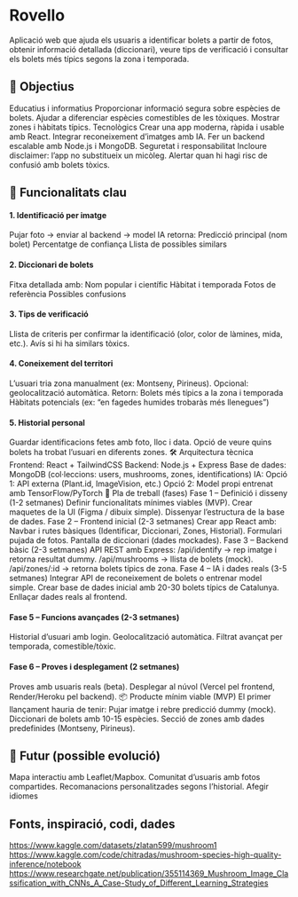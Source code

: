 # Rovello
Aplicació web que ajuda els usuaris a identificar bolets a partir de fotos, obtenir informació detallada (diccionari), veure tips de verificació i consultar els bolets més típics segons la zona i temporada. 

## 🎯 Objectius
Educatius i informatius
Proporcionar informació segura sobre espècies de bolets.
Ajudar a diferenciar espècies comestibles de les tòxiques.
Mostrar zones i hàbitats típics.
Tecnològics
Crear una app moderna, ràpida i usable amb React.
Integrar reconeixement d’imatges amb IA.
Fer un backend escalable amb Node.js i MongoDB.
Seguretat i responsabilitat
Incloure disclaimer: l’app no substitueix un micòleg.
Alertar quan hi hagi risc de confusió amb bolets tòxics.

## 🧩 Funcionalitats clau
#### 1. Identificació per imatge
Pujar foto → enviar al backend → model IA retorna:
Predicció principal (nom bolet)
Percentatge de confiança
Llista de possibles similars

#### 2. Diccionari de bolets
Fitxa detallada amb:
Nom popular i científic
Hàbitat i temporada
Fotos de referència
Possibles confusions

#### 3. Tips de verificació
Llista de criteris per confirmar la identificació (olor, color de làmines, mida, etc.).
Avís si hi ha similars tòxics.

#### 4. Coneixement del territori
L’usuari tria zona manualment (ex: Montseny, Pirineus).
Opcional: geolocalització automàtica.
Retorn:
Bolets més típics a la zona i temporada
Hàbitats potencials (ex: “en fagedes humides trobaràs més llenegues”)

#### 5. Historial personal
Guardar identificacions fetes amb foto, lloc i data.
Opció de veure quins bolets ha trobat l’usuari en diferents zones.
🛠️ Arquitectura tècnica
Frontend: React + TailwindCSS
Backend: Node.js + Express
Base de dades: MongoDB (col·leccions: users, mushrooms, zones, identifications)
IA:
Opció 1: API externa (Plant.id, ImageVision, etc.)
Opció 2: Model propi entrenat amb TensorFlow/PyTorch
📅 Pla de treball (fases)
Fase 1 – Definició i disseny (1-2 setmanes)
Definir funcionalitats mínimes viables (MVP).
Crear maquetes de la UI (Figma / dibuix simple).
Dissenyar l’estructura de la base de dades.
Fase 2 – Frontend inicial (2-3 setmanes)
Crear app React amb:
Navbar i rutes bàsiques (Identificar, Diccionari, Zones, Historial).
Formulari pujada de fotos.
Pantalla de diccionari (dades mockades).
Fase 3 – Backend bàsic (2-3 setmanes)
API REST amb Express:
/api/identify → rep imatge i retorna resultat dummy.
/api/mushrooms → llista de bolets (mock).
/api/zones/:id → retorna bolets típics de zona.
Fase 4 – IA i dades reals (3-5 setmanes)
Integrar API de reconeixement de bolets o entrenar model simple.
Crear base de dades inicial amb 20-30 bolets típics de Catalunya.
Enllaçar dades reals al frontend.

#### Fase 5 – Funcions avançades (2-3 setmanes)
Historial d’usuari amb login.
Geolocalització automàtica.
Filtrat avançat per temporada, comestible/tòxic.

#### Fase 6 – Proves i desplegament (2 setmanes)
Proves amb usuaris reals (beta).
Desplegar al núvol (Vercel pel frontend, Render/Heroku pel backend).
📦 Producte mínim viable (MVP)
El primer llançament hauria de tenir:
Pujar imatge i rebre predicció dummy (mock).
Diccionari de bolets amb 10-15 espècies.
Secció de zones amb dades predefinides (Montseny, Pirineus).

## 🚀 Futur (possible evolució)
Mapa interactiu amb Leaflet/Mapbox.
Comunitat d’usuaris amb fotos compartides.
Recomanacions personalitzades segons l’historial.
Afegir idiomes

## Fonts, inspiració, codi, dades 
https://www.kaggle.com/datasets/zlatan599/mushroom1
https://www.kaggle.com/code/chitradas/mushroom-species-high-quality-inference/notebook
https://www.researchgate.net/publication/355114369_Mushroom_Image_Classification_with_CNNs_A_Case-Study_of_Different_Learning_Strategies

